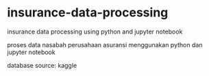 # insurance-data-processing

insurance data processing using python and jupyter notebook

proses data nasabah perusahaan asuransi menggunakan python dan jupyter notebook

database source: kaggle
